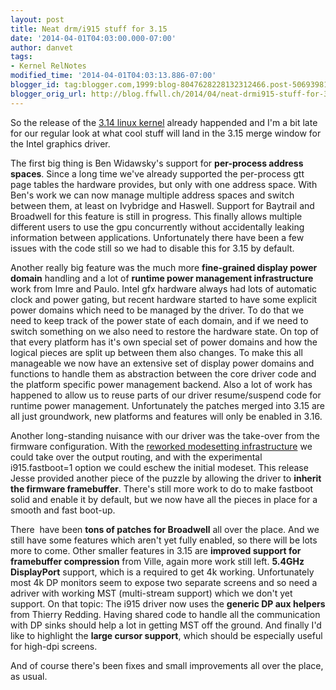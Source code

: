 ```yaml
---
layout: post
title: Neat drm/i915 stuff for 3.15
date: '2014-04-01T04:03:00.000-07:00'
author: danvet
tags:
- Kernel RelNotes
modified_time: '2014-04-01T04:03:13.886-07:00'
blogger_id: tag:blogger.com,1999:blog-8047628228132312466.post-5069398136577877315
blogger_orig_url: http://blog.ffwll.ch/2014/04/neat-drmi915-stuff-for-315.html
---
```


So the release of the [3.14 linux
kernel](/2014/01/neat-drmi915-stuff-for-314.html) already happended and I'm a
bit late for our regular look at what cool stuff will land in the 3.15 merge
window for the Intel graphics driver.



<!--more-->

The first big thing is Ben Widawsky's support for <b>per-process address spaces</b>. Since a long time we've already supported the per-process gtt page tables the hardware provides, but only with one address space. With Ben's work we can now manage multiple address spaces and switch between them, at least on Ivybridge and Haswell. Support for Baytrail and Broadwell for this feature is still in progress. This finally allows multiple different users to use the gpu concurrently without accidentally leaking information between applications. Unfortunately there have been a few issues with the code still so we had to disable this for 3.15 by default.



Another really big feature was the much more <b>fine-grained display power domain</b> handling and a lot of <b>runtime power management infrastructure</b> work from Imre and Paulo. Intel gfx hardware always had lots of automatic clock and power gating, but recent hardware started to have some explicit power domains which need to be managed by the driver. To do that we need to keep track of the power state of each domain, and if we need to switch something on we also need to restore the hardware state. On top of that every platform has it's own special set of power domains and how the logical pieces are split up between them also changes. To make this all manageable we now have an extensive set of display power domains and functions to handle them as abstraction between the core driver code and the platform specific power management backend. Also a lot of work has happened to allow us to reuse parts of our driver resume/suspend code for runtime power management. Unfortunately the patches merged into 3.15 are all just groundwork, new platforms and features will only be enabled in 3.16.



Another long-standing nuisance with our driver was the take-over from the
firmware configuration. With the [reworked modesetting
infrastructure](/2012/08/new-modeset-code.html) we could take over the output
routing, and with the experimental i915.fastboot=1 option we could eschew the
initial modeset. This release Jesse provided another piece of the puzzle by
allowing the driver to <b>inherit the firmware framebuffer</b>. There's still
more work to do to make fastboot solid and enable it by default, but we now have
all the pieces in place for a smooth and fast boot-up.



There&nbsp; have been <b>tons of patches for Broadwell</b> all over the place. And we still have some features which aren't yet fully enabled, so there will be lots more to come. Other smaller features in 3.15 are <b>improved support for framebuffer compression</b> from Ville, again more work still left. <b>5.4GHz DisplayPort</b> support, which is a required to get 4k working. Unfortunately most 4k DP monitors seem to expose two separate screens and so need a adriver with working MST (multi-stream support) which we don't yet support. On that topic: The i915 driver now uses the <b>generic DP aux helpers</b> from Thierry Redding. Having shared code to handle all the communication with DP sinks should help a lot in getting MST off the ground. And finally I'd like to highlight the <b>large cursor support</b>, which should be especially useful for high-dpi screens.





And of course there's been fixes and small improvements all over the place, as usual.
